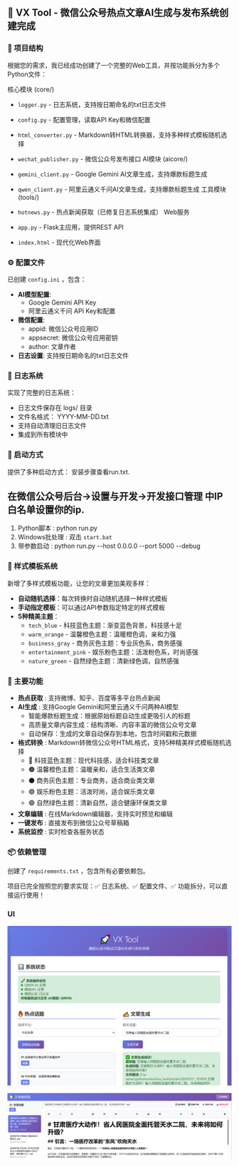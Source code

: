 ## 🎉 VX Tool - 微信公众号热点文章AI生成与发布系统创建完成

### 📁 项目结构

根据您的需求，我已经成功创建了一个完整的Web工具，并按功能拆分为多个Python文件：

核心模块 (core/)

- `logger.py` - 日志系统，支持按日期命名的txt日志文件
- `config.py` - 配置管理，读取API Key和微信配置
- `html_converter.py` - Markdown转HTML转换器，支持多种样式模板随机选择
- `wechat_publisher.py` - 微信公众号发布接口
  AI模块 (aicore/)

- `gemini_client.py` - Google Gemini AI文章生成，支持爆款标题生成
- `qwen_client.py` - 阿里云通义千问AI文章生成，支持爆款标题生成
  工具模块 (tools/)

- `hotnews.py` - 热点新闻获取（已修复日志系统集成）
  Web服务

- `app.py` - Flask主应用，提供REST API
- `index.html` - 现代化Web界面

### ⚙️ 配置文件

已创建 `config.ini` ，包含：

- **AI模型配置**:
    - Google Gemini API Key
    - 阿里云通义千问 API Key和配置
- **微信配置**:
    - appid: 微信公众号应用ID
    - appsecret: 微信公众号应用密钥
    - author: 文章作者
- **日志设置**: 支持按日期命名的txt日志文件

### 📝 日志系统

实现了完整的日志系统：

- 日志文件保存在 logs/ 目录
- 文件名格式： YYYY-MM-DD.txt
- 支持自动清理旧日志文件
- 集成到所有模块中

### 🚀 启动方式

提供了多种启动方式：
安装步骤查看run.txt.

## 在微信公众号后台->设置与开发->开发接口管理 中IP白名单设置你的ip.

1. Python脚本 : python run.py
2. Windows批处理 : 双击 `start.bat`
3. 带参数启动 : python run.py --host 0.0.0.0 --port 5000 --debug

### 🎨 样式模板系统

新增了多样式模板功能，让您的文章更加美观多样：

- **自动随机选择**：每次转换时自动随机选择一种样式模板
- **手动指定模板**：可以通过API参数指定特定的样式模板
- **5种精美主题**：
  - `tech_blue` - 科技蓝色主题：渐变蓝色背景，科技感十足
  - `warm_orange` - 温馨橙色主题：温暖橙色调，亲和力强
  - `business_gray` - 商务灰色主题：专业灰色系，商务感强
  - `entertainment_pink` - 娱乐粉色主题：活泼粉色系，时尚感强
  - `nature_green` - 自然绿色主题：清新绿色调，自然感强

### 🔧 主要功能

- **热点获取** : 支持微博、知乎、百度等多平台热点新闻
- **AI生成** : 支持Google Gemini和阿里云通义千问两种AI模型
    - 智能爆款标题生成：根据原始标题自动生成更吸引人的标题
    - 高质量文章内容生成：结构清晰、内容丰富的微信公众号文章
    - 自动保存：生成的文章自动保存到本地，包含时间戳和元数据
- **格式转换** : Markdown转微信公众号HTML格式，支持5种精美样式模板随机选择
  - 🔵 科技蓝色主题：现代科技感，适合科技类文章
  - 🟠 温馨橙色主题：温暖亲和，适合生活类文章
  - ⚫ 商务灰色主题：专业商务，适合商业类文章
  - 🟣 娱乐粉色主题：活泼时尚，适合娱乐类文章
  - 🟢 自然绿色主题：清新自然，适合健康环保类文章
- **文章编辑** : 在线Markdown编辑器，支持实时预览和编辑
- **一键发布** : 直接发布到微信公众号草稿箱
- **系统监控** : 实时检查各服务状态

### 📦 依赖管理

创建了 `requirements.txt` ，包含所有必要依赖包。

项目已完全按照您的要求实现：✅ 日志系统、✅ 配置文件、✅ 功能拆分，可以直接运行使用！

### UI
![1.png](img%2F1.png)

![2.png](img%2F2.png)